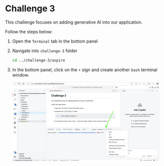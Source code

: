 # Challenge 3

This challenge focuses on adding generative AI into our application.

Follow the steps below:

1. Open the `Terminal` tab in the bottom panel

2. Navigate into `challenge-3` folder

    ```bash
    cd ../challenge-3/aspire
    ```

3. In the bottom panel, click on the `+` sign and create another `bash` terminal window.

    ![GitHub Codespace new terminal](./assets/gh-codespace-new-terminal.png)
